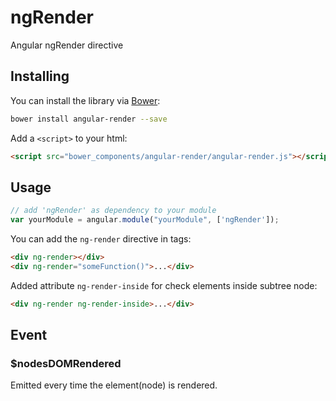 ngRender
=======

Angular ngRender directive


## Installing

You can install the library via [Bower](http://bower.io/):

```sh
bower install angular-render --save
```

Add a `<script>` to your html:

```html
<script src="bower_components/angular-render/angular-render.js"></script>
```

## Usage

```js
// add 'ngRender' as dependency to your module
var yourModule = angular.module("yourModule", ['ngRender']);
```

You can add the `ng-render` directive in tags:
```html
<div ng-render></div>
<div ng-render="someFunction()">...</div>
````

Added attribute `ng-render-inside` for check elements inside subtree node:
```html
<div ng-render ng-render-inside>...</div>
````

## Event

### $nodesDOMRendered

Emitted every time the element(node) is rendered.